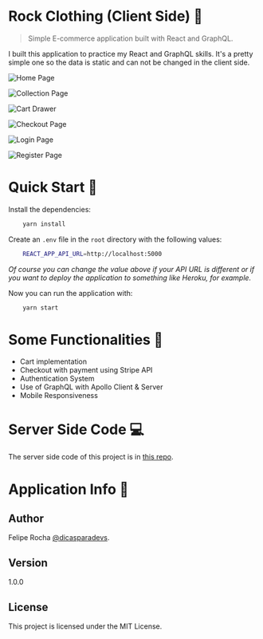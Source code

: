# Rock Clothing (Client Side) 👕

> Simple E-commerce application built with React and GraphQL.

I built this application to practice my React and GraphQL skills. It's a pretty simple one so the data is static and can not be changed in the client side.

![Home Page](https://imgur.com/PdRiQqz.png)

![Collection Page](https://imgur.com/RADvw16.png)

![Cart Drawer](https://imgur.com/8Rd9G7f.png)

![Checkout Page](https://imgur.com/mcZKNO7.png)

![Login Page](https://imgur.com/h0EFjoW.png)

![Register Page](https://imgur.com/UAyVytM.png)

# Quick Start 🚀

Install the dependencies:

```bash
    yarn install
```

Create an `.env` file in the `root` directory with the following values:

```bash
    REACT_APP_API_URL=http://localhost:5000
```

_Of course you can change the value above if your API URL is different or if you want to deploy the application to something like Heroku, for example._

Now you can run the application with:

```bash
    yarn start
```

# Some Functionalities 📁

- Cart implementation
- Checkout with payment using Stripe API
- Authentication System
- Use of GraphQL with Apollo Client & Server
- Mobile Responsiveness

# Server Side Code 💻

The server side code of this project is in [this repo](https://github.com/fmroocha/rock-clothing-server "Rock Clothing Server Side Repo").

# Application Info 📝

## Author

Felipe Rocha [@dicasparadevs](https://instagram.com/dicasparadevs "dicasparadevs Instagram").

## Version

1.0.0

## License

This project is licensed under the MIT License.
